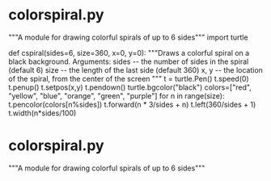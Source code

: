# colorspiral.py
"""A module for drawing colorful spirals of up to 6 sides"""
import turtle

def cspiral(sides=6, size=360, x=0, y=0):
    """Draws a colorful spiral on a black background.
    Arguments:
    sides -- the number of sides in the spiral (default 6)
    size -- the length of the last side (default 360)
    x, y -- the location of the spiral, from the center of the screen
    """
    t = turtle.Pen()
    t.speed(0)
    t.penup()
    t.setpos(x,y)
    t.pendown()
    turtle.bgcolor("black")
    colors=["red", "yellow", "blue", "orange", "green", "purple"]
    for n in range(size):
        t.pencolor(colors[n%sides])
        t.forward(n * 3/sides + n)
        t.left(360/sides + 1)
        t.width(n*sides/100)
# colorspiral.py
"""A module for drawing colorful spirals of up to 6 sides"""

